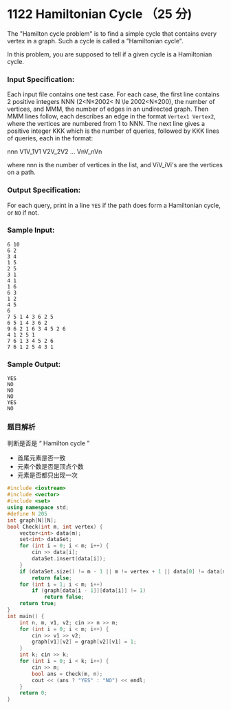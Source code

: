 # 1122 Hamiltonian Cycle （25 分)

The "Hamilton cycle problem" is to find a simple cycle that contains every vertex in a graph. Such a cycle is called a "Hamiltonian cycle".

In this problem, you are supposed to tell if a given cycle is a Hamiltonian cycle.

### Input Specification:

Each input file contains one test case. For each case, the first line contains 2 positive integers NNN (2<N≤2002< N \\le 2002<N≤200), the number of vertices, and MMM, the number of edges in an undirected graph. Then MMM lines follow, each describes an edge in the format `Vertex1 Vertex2`, where the vertices are numbered from 1 to NNN. The next line gives a positive integer KKK which is the number of queries, followed by KKK lines of queries, each in the format:

nnn V1V_1V​1​​ V2V_2V​2​​ ... VnV_nV​n​​

where nnn is the number of vertices in the list, and ViV_iV​i​​'s are the vertices on a path.

### Output Specification:

For each query, print in a line `YES` if the path does form a Hamiltonian cycle, or `NO` if not.

### Sample Input:

    6 10
    6 2
    3 4
    1 5
    2 5
    3 1
    4 1
    1 6
    6 3
    1 2
    4 5
    6
    7 5 1 4 3 6 2 5
    6 5 1 4 3 6 2
    9 6 2 1 6 3 4 5 2 6
    4 1 2 5 1
    7 6 1 3 4 5 2 6
    7 6 1 2 5 4 3 1
    

### Sample Output:

    YES
    NO
    NO
    NO
    YES
    NO

### 题目解析

判断是否是 “ Hamilton cycle ”

- 首尾元素是否一致
- 元素个数是否是顶点个数
- 元素是否都只出现一次

```C++
#include <iostream>
#include <vector>
#include <set>
using namespace std;
#define N 205
int graph[N][N];
bool Check(int m, int vertex) {
	vector<int> data(m);
	set<int> dataSet;
	for (int i = 0; i < m; i++) {
		cin >> data[i];
		dataSet.insert(data[i]);
	}
	if (dataSet.size() != m - 1 || m != vertex + 1 || data[0] != data[m - 1])
		return false;
	for (int i = 1; i < m; i++)
		if (graph[data[i - 1]][data[i]] != 1)
			return false;
	return true;
}
int main() {
	int n, m, v1, v2; cin >> n >> m;
	for (int i = 0; i < m; i++) {
		cin >> v1 >> v2;
		graph[v1][v2] = graph[v2][v1] = 1;
	}
	int k; cin >> k;
	for (int i = 0; i < k; i++) {
		cin >> m;
		bool ans = Check(m, n);
		cout << (ans ? "YES" : "NO") << endl;
	}
	return 0;
}
```